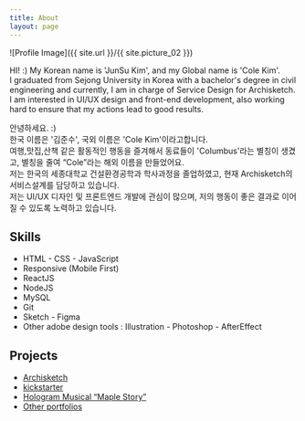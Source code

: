 ```yaml
---
title: About
layout: page
---
```

![Profile Image]({{ site.url }}/{{ site.picture_02 }})

<p>HI! :) My Korean name is 'JunSu Kim', and my Global name is 'Cole Kim'.<br />
I graduated from Sejong University in Korea with a bachelor's degree in civil engineering and currently, I am in charge of Service Design for Archisketch.<br />
I am interested in UI/UX design and front-end development, also working hard to ensure that my actions lead to good results.</p>

<p>안녕하세요. :) <br />
한국 이름은 '김준수', 국외 이름은 'Cole Kim'이라고합니다.<br />
여행,맛집,산책 같은 활동적인 행동을 즐겨해서 동료들이 'Columbus'라는 별칭이 생겼고, 별칭을 줄여 “Cole”라는 해외 이름을 만들었어요.<br />
저는 한국의 세종대학교 건설환경공학과 학사과정을 졸업하였고, 현재 Archisketch의 서비스설계를 담당하고 있습니다.<br />
저는 UI/UX 디자인 및 프론트엔드 개발에 관심이 많으며, 저의 행동이 좋은 결과로 이어질 수 있도록 노력하고 있습니다.</p>

<h2>Skills</h2>

<ul class="skill-list">
	<li>HTML - CSS - JavaScript</li>
	<li>Responsive (Mobile First)</li>
	<li>ReactJS</li>
	<li>NodeJS</li>
	<li>MySQL</li>
	<li>Git</li>
	<li>Sketch - Figma</li>
	<li>Other adobe design tools : Illustration - Photoshop - AfterEffect</li>
</ul>

<h2>Projects</h2>

<ul>
	<li><a href="https://www.archisketch.com/">Archisketch</a></li>
	<li><a href="https://kck.st/2yvzeb7">kickstarter</a></li>
	<li><a href="https://vimeo.com/194913071">Hologram Musical “Maple Story”</a></li>
	<li><a href="https://www.behance.net/kimjunsoo">Other portfolios</a></li>
</ul>
